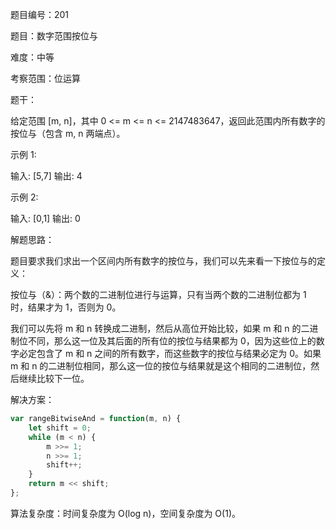 题目编号：201

题目：数字范围按位与

难度：中等

考察范围：位运算

题干：

给定范围 [m, n]，其中 0 <= m <= n <= 2147483647，返回此范围内所有数字的按位与（包含 m, n 两端点）。

示例 1:

输入: [5,7]
输出: 4

示例 2:

输入: [0,1]
输出: 0

解题思路：

题目要求我们求出一个区间内所有数字的按位与，我们可以先来看一下按位与的定义：

按位与（&）：两个数的二进制位进行与运算，只有当两个数的二进制位都为 1 时，结果才为 1，否则为 0。

我们可以先将 m 和 n 转换成二进制，然后从高位开始比较，如果 m 和 n 的二进制位不同，那么这一位及其后面的所有位的按位与结果都为 0，因为这些位上的数字必定包含了 m 和 n 之间的所有数字，而这些数字的按位与结果必定为 0。如果 m 和 n 的二进制位相同，那么这一位的按位与结果就是这个相同的二进制位，然后继续比较下一位。

解决方案：

```javascript
var rangeBitwiseAnd = function(m, n) {
    let shift = 0;
    while (m < n) {
        m >>= 1;
        n >>= 1;
        shift++;
    }
    return m << shift;
};
```

算法复杂度：时间复杂度为 O(log n)，空间复杂度为 O(1)。
